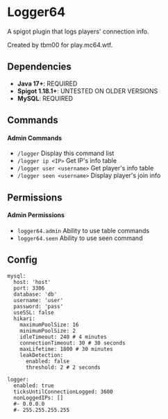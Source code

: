# Logger64
A spigot plugin that logs players' connection info.

Created by tbm00 for play.mc64.wtf.

## Dependencies
- **Java 17+**: REQUIRED
- **Spigot 1.18.1+**: UNTESTED ON OLDER VERSIONS
- **MySQL**: REQUIRED

## Commands
#### Admin Commands
- `/logger` Display this command list
- `/logger ip <IP>` Get IP's info table
- `/logger user <username>` Get player's info table
- `/logger seen <username>` Display player's join info

## Permissions
#### Admin Permissions
- `logger64.admin` Ability to use table commands
- `logger64.seen` Ability to use seen command

## Config
```
mysql:
  host: 'host'
  port: 3306
  database: 'db'
  username: 'user'
  password: 'pass'
  useSSL: false
  hikari:
    maximumPoolSize: 16
    minimumPoolSize: 2
    idleTimeout: 240 # 4 minutes
    connectionTimeout: 30 # 30 seconds
    maxLifetime: 1800 # 30 minutes
    leakDetection:
      enabled: false
      threshold: 2 # 2 seconds

logger:
  enabled: true
  ticksUntilConnectionLogged: 3600
  nonLoggedIPs: []
  #- 0.0.0.0
  #- 255.255.255.255
```